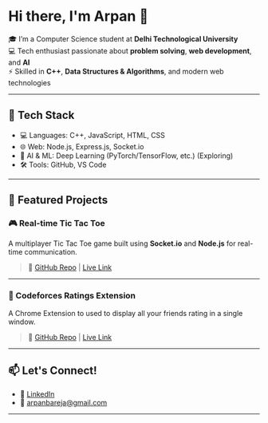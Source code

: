 # Hi there, I'm Arpan 👋

🎓 I’m a Computer Science student at **Delhi Technological University**  
💻 Tech enthusiast passionate about **problem solving**, **web development**, and **AI**  
⚡ Skilled in **C++**, **Data Structures & Algorithms**, and modern web technologies

---

## 🚀 Tech Stack

- 💻 Languages: C++, JavaScript, HTML, CSS  
- 🌐 Web: Node.js, Express.js, Socket.io  
- 🤖 AI & ML: Deep Learning (PyTorch/TensorFlow, etc.) (Exploring) 
- 🛠️ Tools: GitHub, VS Code

---

## 📌 Featured Projects

### 🎮 Real-time Tic Tac Toe
A multiplayer Tic Tac Toe game built using **Socket.io** and **Node.js** for real-time communication.  
> 🔗 [GitHub Repo](https://github.com/ArpanBareja/RealTime-TicTacToe) | [Live Link](https://tictactoe-k069.onrender.com/)

---

### 🧩 Codeforces Ratings Extension
A Chrome Extension to used to display all your friends rating in a single window. 
> 🔗 [GitHub Repo](https://github.com/ArpanBareja/Codeforces-Ratings) | [Live Link](https://chromewebstore.google.com/detail/ncabpddnbkajknjbmmlbgppocbbechoi)

---



## 📫 Let's Connect!

- 💼 [LinkedIn](https://www.linkedin.com/in/arpan-bareja/)
- 📧 arpanbareja@gmail.com

---

